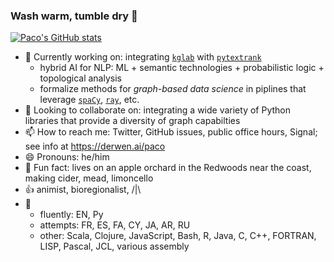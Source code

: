 ### Wash warm, tumble dry 👋

[![Paco's GitHub stats](https://github-readme-stats.vercel.app/api?username=ceteri)](https://github.com/anuraghazra/github-readme-stats)

- 🔭 Currently working on: integrating [`kglab`](https://github.com/DerwenAI/kglab) with [`pytextrank`](https://github.com/DerwenAI/pytextrank)
  - hybrid AI for NLP: ML + semantic technologies + probabilistic logic + topological analysis
  - formalize methods for *graph-based data science* in piplines that leverage [`spaCy`](https://spacy.io/), [`ray`](https://ray.io/), etc.
- :raised_hands: Looking to collaborate on: integrating a wide variety of Python libraries that provide a diversity of graph capabilties
- 📫 How to reach me: Twitter, GitHub issues, public office hours, Signal; see info at <https://derwen.ai/paco>
- 😄 Pronouns: he/him
- :deciduous_tree: Fun fact: lives on an apple orchard in the Redwoods near the coast, making cider, mead, limoncello
- :+1: animist, bioregionalist, /|\
- :speech_balloon:
  - fluently: EN, Py
  - attempts: FR, ES, FA, CY, JA, AR, RU
  - other: Scala, Clojure, JavaScript, Bash, R, Java, C, C++, FORTRAN, LISP, Pascal, JCL, various assembly
